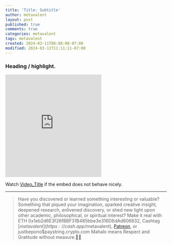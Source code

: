 ```yaml
---
title: 'Title: Subtitle'
author: metavalent
layout: post
published: true
comments: true
categories: metavalent
tags: metavalent
created: 2024-03-11T08:08:08-07:00
modified: 2024-03-11T11:11:11-07:00
---
```


### Heading / highlight.

<!-- YouTube Player -->
<iframe id="ytplayer" type="text/html" class="center" loading="lazy loading=”lazy” width="560" height="320" src="https://www.youtube.com/embed/yYsVeYzbik" frameborder="0"></iframe>

Watch [Video_Title](https://youtu.be/JyYsVeYzbik) if the embed does not behave nicely.

---
> Have you discovered or learned something interesting or valuable? Something that piqued your imagination, sparked creative insight, deepened research, enlivened discovery, or shed new light upon other academic, philosophical, or spiritual interest? Make it real with ETH 0x1eb2d6E3f26fBBF31B485bbe3e316D6dAd806632, Cashtag [$metavalent](https://cash.app/$metavalent), [Patreon](https://patreon.com/metavalent), or justbepono$paystring.crypto.com Mahalo means Respect and Gratitude without measure.🙏🏼
